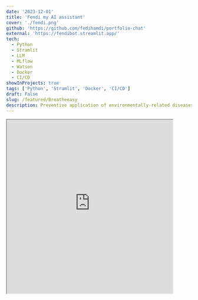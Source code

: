 ```yaml
---
date: '2023-12-01'
title: 'Fendi my AI assistant'
cover: './fendi.png'
github: 'https://github.com/fedihamdi/portfolio-chat'
external: 'https://fendibot.streamlit.app/'
tech:
  - Python
  - Stramlit
  - LLM
  - MLflow
  - Watson
  - Docker
  - CI/CD
showInProjects: true
tags: ['Python', 'Stramlit', 'Docker', 'CI/CD']
draft: False
slug: /featured/Breatheeasy
description: Preventive application of environmentally-related diseases, identifying high-risk areas for optimal health.
---
```

<iframe src="https://fendibot.streamlit.app/?embedded=true" width="450" height="470" border:none;></iframe>